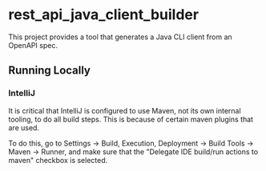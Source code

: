 # rest_api_java_client_builder

This project provides a tool that generates a Java CLI client from an OpenAPI spec.

## Running Locally

### IntelliJ

It is critical that IntelliJ is configured to use Maven, not its own internal tooling, to do all build steps. This is because of certain maven plugins that are used.

To do this, go to Settings -> Build, Execution, Deployment -> Build Tools -> Maven -> Runner, and make sure that the "Delegate IDE build/run actions to maven" checkbox is selected.
